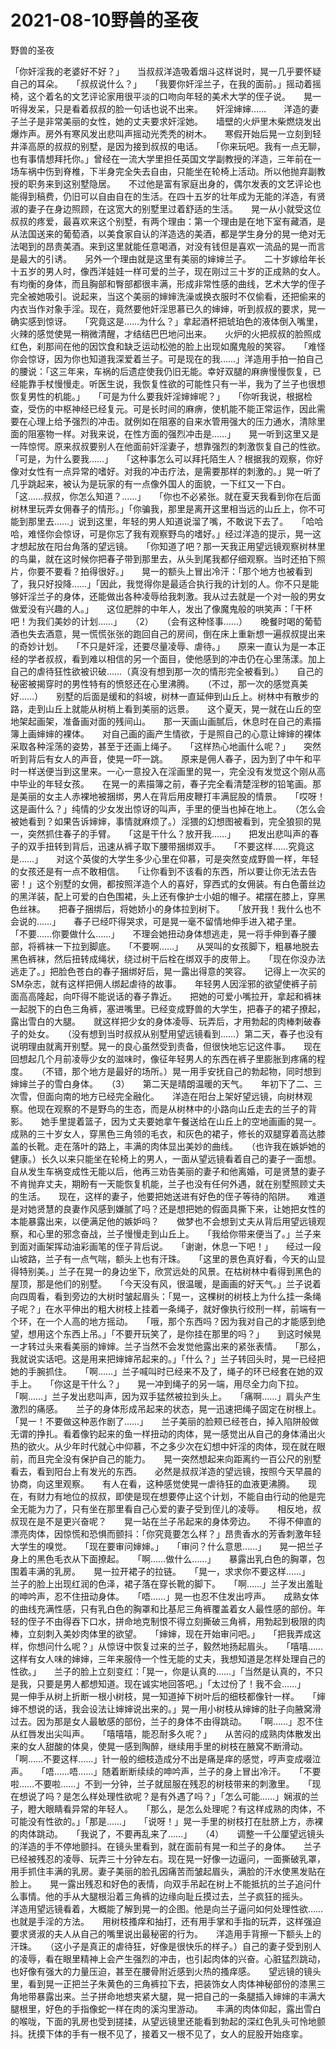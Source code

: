 # 2021-08-10野兽的圣夜



野兽的圣夜




「你奸淫我的老婆好不好？」　　当叔叔洋造吸着烟斗这样说时，晃一几乎要怀疑自己的耳朵。　　「叔叔说什么？」　　「我要你奸淫兰子，在我的面前。」摇动着摇椅，这个着名的文艺评论家用很平淡的口吻向年轻的美术大学的侄子说。　　晃一听得发呆，只是看着叔叔的脸一句话也说不出来。　　奸淫婶婶……　　洋造的妻子兰子是非常美丽的女性，她的丈夫要求奸淫她。　　墙壁的火炉里木柴燃烧发出爆炸声。房外有寒风发出悲叫声摇动光秃秃的树木。　　寒假开始后晃一立刻到轻井泽高原的叔叔的别墅，是因为接到叔叔的电话。　　「你来玩吧。我有一点无聊，也有事情想拜托你。」曾经在一流大学里担任英国文学副教授的洋造，三年前在一场车祸中伤到脊椎，下半身完全失去自由，只能坐在轮椅上活动。所以他抛弃副教授的职务来到这别墅隐居。　　不过他是富有家庭出身的，偶尔发表的文艺评论也能得到稿费，仍旧可以自由自在的生活。在四十五岁的壮年成为无能的洋造，有贤淑的妻子在身边照顾，在这宽大的别墅里过着舒适的生活。　　晃一从小就受这位叔叔的疼爱，最喜欢来这个别墅，有两个理由：第一个理由是在地下室有藏酒，是从法国送来的葡萄酒，以美食家自认的洋造选的美酒，都是学生身分的晃一绝对无法喝到的昂贵美酒。来到这里就能任意喝酒，对没有钱但是喜欢一流品的晃一而言是最大的引诱。　　另外一个理由就是这里有美丽的婶婶兰子。　　二十岁嫁给年长十五岁的男人时，像西洋娃娃一样可爱的兰子，现在刚过三十岁的正成熟的女人。　　有均衡的身体，而且胸部和臀部都很丰满，形成非常性感的曲线，艺术大学的侄子完全被她吸引。说起来，当这个美丽的婶婶洗澡或换衣服时不仅偷看，还把偷来的内衣当作对象手淫。现在，竟然要他奸淫思慕已久的婶婶，听到叔叔的要求，晃一确实感到惊讶。　　「究竟这是……为什么？」拿起酒杯把琥珀色的液体倒入嘴里，火辣的感觉使晃一稍微清醒，才结结巴巴地问出来。　　火炉的火把叔叔的脸照成红色，刹那间在他的因饮食和缺乏运动松弛的脸上出现如魔鬼般的笑容。　　「难怪你会惊讶，因为你也知道我深爱着兰子。可是现在的我……」洋造用手拍一拍自己的腰说：「这三年来，车祸的后遗症使我仍旧无能。幸好双腿的麻痹慢慢恢复，已经能靠手杖慢慢走。听医生说，我恢复性欲的可能性只有一半，我为了兰子也很想恢复男性的机能。」　　「可是为什么要我奸淫婶婶呢？」　　「你听我说，根据检查，受伤的中枢神经已经复元。可是长时间的麻痹，使机能不能正常运作，因此需要在心理上给予强烈的冲击。就例如在阻塞的自来水管用强大的压力通水，清除里面的阻塞物一样。对我来说，在性方面的强烈冲击是……」　　晃一听到这里又是一阵惊愕。原来叔叔要别人在他面前奸淫妻子，想靠强烈的刺激恢复自己的性欲。　　「可是，为什么要我……」　　「这种事怎么可以拜托陌生人？根据我的观察，你好像对女性有一点异常的嗜好。对我的冲击疗法，是需要那样的刺激的。」晃一听了几乎跳起来，被认为是玩家的有一点像外国人的面貌，一下红又一下白。　　「这……叔叔，你怎么知道？……」　　「你也不必紧张。就在夏天我看到你在后面树林里玩弄女佣春子的情形。」「你骗我，那里是离开这里相当远的山丘上，你不可能到那里去……」说到这里，年轻的男人知道说溜了嘴，不敢说下去了。　　「哈哈哈，难怪你会惊讶，可是你忘了我有观察野鸟的嗜好。」经过洋造的提示，晃一这才想起放在阳台角落的望远镜。　　「你知道了吧？那一天我正用望远镜观察树林里的鸟巢，就在这时候你把春子带到那里去，从头到尾我都仔细观察。当时还拍下照片，你要不要看？拍得很好。」　　晃一的额头上冒出冷汗：「那个地方也被看到了，我只好投降……」「因此，我觉得你是最适合执行我的计划的人。你不只是能够奸淫兰子的身体，还能做出各种凌辱给我刺激。我从过去就是一个对一般的男女做爱没有兴趣的人。」　　这位肥胖的中年人，发出了像魔鬼般的哄笑声：「干杯吧！为我们美妙的计划……」　　（2）　　（会有这种怪事……）　　晚餐时喝的葡萄酒也失去酒意，晃一慌慌张张的跑回自己的房间，倒在床上重新想一遍叔叔提出来的奇妙计划。　　「不只是奸淫，还要尽量凌辱、虐待。」　　原来一直认为是一本正经的学者叔叔，看到难以相信的另一个面目，使他感到的冲击仍在心里荡漾。加上自己的虐待狂性欲被识破……（真没有想到那一次的情形完全被看到。）　　自己的秘密被揭穿时的男性特有的愤怒还在心里沸腾。　　（不过，那一次的感觉真美好……）　　别墅的后面是缓和的斜坡，树林一直延伸到山丘上。树林中有散步的路，走到山丘上就能从树梢上看到美丽的远景。　　这个夏天，晃一就在山丘的空地架起画架，准备画对面的残间山。　　那一天画山画腻后，休息时在自己的素描簿上画婶婶的裸体。　　对自己画的画产生情欲，于是照自己的心意让婶婶的裸体采取各种淫荡的姿势，甚至于还画上绳子。　　「这样热心地画什么呢？」　　突然听到背后有女人的声音，使晃一吓一跳。　　原来是佣人春子，因为到了中午和平时一样送便当到这里来。一心一意投入在淫画里的晃一，完全没有发觉这个刚从高中毕业的年轻女孩。　　在晃一的素描簿之前，春子完全看清楚淫秽的铅笔画。那是美丽的女主人赤裸地被捆绑，男人在背后用皮鞭打丰满屁股的情景。　　「哎呀！这是画什么？」纯情的少女发出惊讶的叫声，手里的便当也掉在地上。　　（怎么会被她看到？如果告诉婶婶，事情就麻烦了。）淫猥的幻想图被看到，完全狼狈的晃一，突然抓住春子的手臂。　　「这是干什么？放开我……」　　把发出悲叫声的春子的双手扭转到背后，迅速从裤子取下腰带捆绑双手。　　「不要这样……究竟这是……」　　对这个英俊的大学生多少心里在仰慕，可是突然变成野兽一样，年轻的女孩还是有一点不敢相信。　　「让你看到不该看的东西，所以要让你无法去告密！」这个别墅的女佣，都按照洋造个人的喜好，穿西式的女佣装。有白色蕾丝边的黑洋装，配上可爱的白色围裙，头上还有像护士小姐的帽子。裙摆在膝上，穿黑色丝袜。　　把春子捆绑后，将她娇小的身体拉到树下。　　「放开我！我什么也不会说的……」　　春子已经吓得哭求，可是晃一毫不留情地伸手进入裙子里。　　「不要……你要做什么……」　　不理会她扭动身体想逃走，晃一将手伸到春子腰部，将裤袜一下拉到脚底。　　「不要啊……」　　从哭叫的女孩脚下，粗暴地脱去黑色裤袜，然后扭转成绳状，绕过树干后栓在绑双手的皮带上。　　「现在你没办法逃走了。」把脸色苍白的春子捆绑好后，晃一露出得意的笑容。　　记得上一次买的SM杂志，就有这样把佣人绑起虐待的故事。　　年轻男人因淫邪的欲望使裤子前面高高隆起，向吓得不能说话的春子靠近。　　把她的可爱小嘴拉开，拿起和裤袜一起脱下的白色三角裤，塞进嘴里。已经变成野兽的大学生，把春子的裙子撩起，露出雪白的大腿。　　就这样把少女的身体凌辱、玩弄后，才用勃起的肉棒刺破春子的处女。　　（没有想到当时叔叔从别墅用望远镜看到……）第二天，春子也没有说明理由就离开别墅。晃一的良心虽然受到责备，但很快地忘记这件事。　　现在回想起几个月前凌辱少女的滋味时，像征年轻男人的东西在裤子里膨胀到疼痛的程度。　　（不错，那个地方是最好的场所。）晃一用手安抚自己的勃起物，同时想到婶婶兰子的雪白身体。　　（3）　　第二天是晴朗温暖的天气。　　年初下了二、三次雪，但面向南的地方已经完全融化。　　洋造在阳台上架好望远镜，向树林观察。他现在观察的不是野鸟的生态，而是从树林中的小路向山丘走去的兰子的背影。　　她手里提着篮子，因为丈夫要她拿午餐送给在山丘上的空地画画的晃一。　　成熟的三十岁女人，穿黑色三角领的毛衣，和灰色的裙子，修长的双腿穿着高达膝盖的长靴。走在落叶的路上，丰满的肉体显出美妙的曲线。　　（也许我在嫉妒她的健康。）长久以来只能坐在轮椅上的男人，一面从望远镜看着自己的妻子一面想。　　自从发生车祸变成性无能以后，他再三劝告美丽的妻子和他离婚，可是贤慧的妻子不肯抛弃丈夫，期盼有一天能恢复机能，兰子也没有任何外遇，就在别墅照顾丈夫的生活。　　现在，这样的妻子，他要把她送进有好色的侄子等待的陷阱。　　难道是对她贤慧的良妻作风感到嫌腻了吗？还是想把她的假面具撕下来，让她把女性的本能暴露出来，以便满足他的嫉妒吗？　　做梦也不会想到丈夫从背后用望远镜观察，和心里的邪念奋战，兰子慢慢走到山丘上。　　「我给你带来便当了。」兰子来到面对画架挥动油彩画笔的侄子背后说。　　「谢谢，休息一下吧！」　　经过一段山坡路，兰子有一点气喘，额头上也有汗珠。　　「这里的景色真好看，今天的山显得特别美。」兰子在晃一的身边坐下，欣赏远处的风景。在枯树林中看得到黑色的屋顶，那是他们的别墅。　　「今天没有风，很温暖，是画画的好天气。」兰子说着向四周看，看到旁边的大树时皱起眉头：「晃一，这棵树的树枝上为什么挂一条绳子呢？」在水平伸出的粗大树枝上挂着一条绳子，就好像执行绞刑一样，前端有一个环，在一个人高的地方摇动。　　「哦，那个东西吗？因为我对自己的才能感到绝望，想用这个东西上吊。」「不要开玩笑了，是你挂在那里的吗？」　　到这时候晃一才转过头来看美丽的婶婶。兰子当然不会发觉他露出来的紧张表情。　　「那么，我就说实话吧。这是用来把婶婶吊起来的。」「什么？」兰子转回头时，晃一已经把她的手腕抓住。　　「啊……」兰子喊叫时已经来不及了，绳子的环已经套在她的双手上。　　「你这是干什么？」　　晃一冲到绳子的另一端，用尽全力向下拉。　　「啊……」兰子发出悲叫声，因为双手猛然被拉到头上。　　「痛啊……」肩头产生激烈的痛感。　　兰子的身体形成吊起来的状态，晃一迅速把绳子固定在树根上。　　「晃一！不要做这种恶作剧了……」　　兰子美丽的脸颊已经苍白，掉入陷阱般做无谓的挣扎。看着像钓起来的鱼一样扭动的肉体，晃一感觉出从自己的身体涌出火热的欲火。从少年时代就心中仰慕，不之多少次在幻想中奸淫的肉体，现在就在眼前，而且完全没有保护自己的能力。　　晃一突然想起来向距离约一百公尺的别墅看去，看到阳台上有发光的东西。　　必然是叔叔洋造的望远镜，按照今天早晨的协商，向这里观察。　　有人在看，这种感觉使晃一虐待狂的血液更沸腾。　　现在，有财力有地位的叔叔，即使是现在想要停止这个计划，不能自由行动的他是完全无能为力了，只有坐在那里看自己心爱的妻子受到侄儿的凌辱。　　相反地，叔叔现在是不是更兴奋呢？　　晃一站在兰子吊起来的身体旁边。　　不得不伸直的漂亮肉体，因惊慌和恐惧而颤抖：「你究竟要怎么样？」昂贵香水的芳香刺激年轻大学生的嗅觉。　　「现在要审问婶婶。」　　「审问？什么意思……」　　晃一把兰子身上的黑色毛衣从下面撩起。　　「啊……做什么……」　　暴露出乳白色的胸罩，包围着丰满的乳房。　　晃一拉开裙子的拉链。　　「晃一，求求你不要这样……」　　兰子的脸上出现红润的色泽，裙子落在穿长靴的脚下。　　「啊……」兰子发出羞耻的呻吟声，忍不住扭动身体。　　「唔……」晃一也忍不住发出哼声。　　成熟女体的曲线充满性感，只有乳白色的胸罩和比基尼三角裤覆盖着女人最性感的部份。年轻的侄子不由得吞下口水，拼命地克制恨不得立刻撕破三角裤，用勃起到极限的肉棒，立刻刺入美妙肉体里的欲望。　　「婶婶，现在开始审问吧。」　　「把我弄成这样，你想问什么呢？」从惊讶中恢复过来的兰子，毅然地扬起眉头。　　「嘻嘻……这样有女人味的婶婶，三年来服侍一个性无能的丈夫，我想知道是怎样处理自己的性欲。」　　兰子的脸上立刻变红：「晃一，你是认真的……」「当然是认真的，不只是我，只要是男人都想知道。现在诚实地回答吧。」「太过份了！我不会……」　　晃一伸手从树上折断一根小树枝，晃一知道掉下树叶后的细枝都像针一样。　　「婶婶不想说的话，我会设法让婶婶说出来的。」晃一用小树枝从婶婶的肚子向腋窝滑过去。因为那是女人最敏感的部份，兰子的身体不由得跳动。　　「啊……」忍不住从红唇发出尖叫声。　　「嘻嘻嘻，能忍耐多久呢？」　　从苦闷的成熟肉体散发出来的女人甜酸的体臭，使晃一感到陶醉，继续用手里的树枝在腋窝不断滑动。　　「啊……不要这样……」针一般的细枝造成分不出是痛是痒的感觉，哼声变成啜泣声。　　「唔……唔……」随着断断续续的呻吟声，兰子的身上冒出冷汗。　　「不要啦……不要啦……」不到一分钟，兰子就屈服在残忍的树枝带来的刺激里。　　「现在想说了吗？是怎么样处理性欲呢？是有外遇了吗？」「怎么可能……」娴淑的兰子，瞪大眼睛看异常的年轻人。　　「那么，是怎么处理呢？有这样成熟的肉体，不可能没有性欲的。」「那是……」　　「说呀！」晃一手里的树枝打在肚脐上方，赤裸的肉体跳动。　　「我说了，不要再乱来了……」　　（4）　　调整一千公厘望远镜头的洋造的手不停地颤抖。在镜头里看到，就在面前有晃一和兰子的身体。　　兰子已经被残忍的凌辱、玩弄三十分钟左右。现在晃一好像一边逼问，一面撕破乳罩，用手抓住丰满的乳房。妻子美丽的脸孔因痛苦而皱起眉头，满脸的汗水使黑发贴在脸上。　　晃一露出残忍和好色的表情，向双手吊起在树上不能抵抗的兰子追问什么事情。他的手从大腿根沿着三角裤的边缘向耻丘摸过去，兰子疯狂的摇头。　　洋造用望远镜看着，大概能了解到晃一的企图。他是向兰子逼问如何处理性欲……　　也就是手淫的方法。　　用树枝搔痒和抽打，还有用手掌和手指的玩弄，这样强迫要求贤淑的夫人从自己的嘴里说出最秘密的行为。　　洋造用手背擦一下额头上的汗珠。　　（这小子是真正的虐待狂，好像是很快乐的样子。）自己的妻子受到别人的凌辱，看在眼里精神上会产生强烈的冲击，也引起肉体的兴奋。心脏猛烈跳动，也好像有强大的力量压迫，甚至在腰骨附近感到火热的搔痒感。　　望远镜的镜头里，看到晃一正把兰子朱黄色的三角裤拉下去，把装饰女人肉体神秘部份的漆黑三角地带暴露出来。兰子拼命地想夹紧大腿，晃一把自己的一条腿插入婶婶的丰满大腿根里，好色的手指像蛇一样在肉的溪沟里游动。　　丰满的肉体仰起，露出雪白的喉咙，下面的乳房也受到搓揉，从望远镜里还能看到勃起的深红色乳头可怜地颤抖。抚摸下体的手有一根不见了，接着又一根不见了，女人的屁股开始痉挛。




